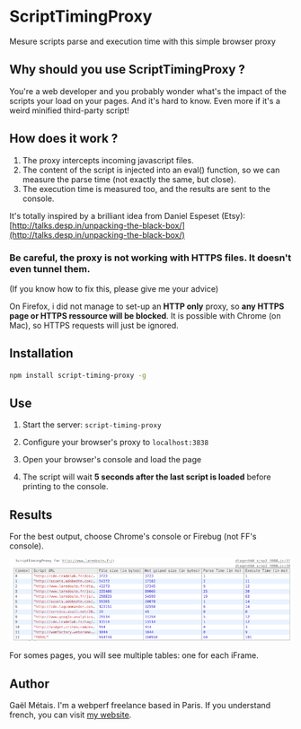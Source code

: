 # ScriptTimingProxy

Mesure scripts parse and execution time with this simple browser proxy


## Why should you use ScriptTimingProxy ?

You're a web developer and you probably wonder what's the impact of the scripts your load on your pages.
And it's hard to know. Even more if it's a weird minified third-party script!


## How does it work ?

1. The proxy intercepts incoming javascript files.
2. The content of the script is injected into an eval() function, so we can measure the parse time (not exactly the same, but close).
3. The execution time is measured too, and the results are sent to the console.

It's totally inspired by a brilliant idea from Daniel Espeset (Etsy): [http://talks.desp.in/unpacking-the-black-box/](http://talks.desp.in/unpacking-the-black-box/)


### Be careful, the proxy is not working with HTTPS files. It doesn't even tunnel them.

(If you know how to fix this, please give me your advice)

On Firefox, i did not manage to set-up an **HTTP only** proxy, so **any HTTPS page or HTTPS ressource will be blocked**.
It is possible with Chrome (on Mac), so HTTPS requests will just be ignored.


## Installation

```bash
npm install script-timing-proxy -g
```

## Use

1. Start the server: `script-timing-proxy`

2. Configure your browser's proxy to `localhost:3838`

3. Open your browser's console and load the page

4. The script will wait **5 seconds after the last script is loaded** before printing to the console.


## Results

For the best output, choose Chrome's console or Firebug (not FF's console).

![screenshot](doc/screenshot.png)

For somes pages, you will see multiple tables: one for each iFrame.


## Author
Gaël Métais. I'm a webperf freelance based in Paris. If you understand french, you can visit [my website](http://www.gaelmetais.com).
